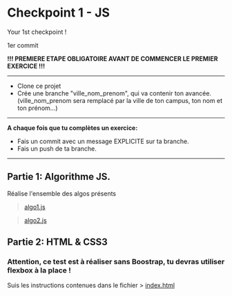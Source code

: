 # Checkpoint 1 - JS
Your 1st checkpoint !

1er commit



**!!! PREMIERE ETAPE OBLIGATOIRE AVANT DE COMMENCER LE PREMIER EXERCICE !!!**

-----------------------------------
* Clone ce projet
* Crée une branche "ville_nom_prenom", qui va contenir ton avancée. (ville_nom_prenom sera remplacé par la ville de ton campus, ton nom et ton prénom...)

-----------------------------------
__A chaque fois que tu complètes un exercice:__
* Fais un commit avec un message EXPLICITE sur ta branche.
* Fais un push de ta branche.

-----------------------------------
## Partie 1: Algorithme JS.

Réalise l'ensemble des algos présents

> [algo1.js](./algo1.js)

> [algo2.js](./algo2.js)


## Partie 2: HTML & CSS3 
### Attention, ce test est à réaliser sans Boostrap, tu devras utiliser flexbox à la place !

Suis les instructions contenues dans le fichier > [index.html](./index.html)
